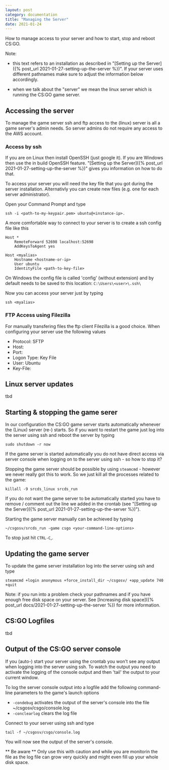 ```yaml
---
layout: post
category: documentation
title: "Managing the Server"
date: 2021-01-24
---
```


How to manage access to your server and how to start, stop and reboot CS:GO.

Note: 

* this text refers to an installation as described in "[Setting up the Server]({% post_url 2021-01-27-setting-up-the-server %})". If your server uses different pathnames make sure to adjust the information below accordingly.

 * when we talk about the "server" we mean the linux server which is running the CS:GO game server. 


## Accessing the server ##

To manage the game server ssh and ftp access to the (linux) server is all a game server's admin needs. So server admins do not require any access to the AWS account.

### Access by ssh ###

If you are on Linux then install OpenSSH (just google it). If you are Windows then use the in build OpenSSH feature. "[Setting up the Server]({% post_url 2021-01-27-setting-up-the-server %})" gives you information on how to do that.

To access your server you will need the key file that you got during the server installation. Alternativly you can create new files (e.g. one for each server administrator).

Open your Command Prompt and type 

    ssh -i <path-to-my-keypair.pem> ubuntu@<instance-ip>.

A more comfortable way to connect to your server is to create a ssh config file like this

    Host *
        RemoteForward 52698 localhost:52698
        AddKeysToAgent yes
        
    Host <myalias>
        Hostname <hostname-or-ip>
        User ubuntu
        IdentityFile <path-to-key-file>

On Windows the config file is called 'config' (without extension) and by default needs to be saved to this location:  `C:\Users\<user>\.ssh\`

Now you can access your server just by typing

    ssh <myalias>

### FTP Access using  Filezilla ###

For manually transfering files the ftp client Filezilla is a good choice. When configuring your server use the following values

* Protocol: SFTP
* Host: <your-server-ip>
* Port: 
* Logon Type: Key File
* User: Ubuntu
* Key-File: <path-to-key-file>


## Linux server updates ##

tbd


## Starting & stopping the game serer ##

In our configuration the CS:GO game server starts automatically whenever the (Linux) server (re-) starts. So if you want to restart the game just log into the server using ssh and reboot the server by typing 

    sudo shutdown -r now

If the game server is started automatically you do not have direct access via server console when  logging on to the server using ssh - so how to stop it?

Stopping the game server should be possible by using `steamcmd` - however we never really got this to work. So we just kill all the processes related to the game: 

    killall -9 srcds_linux srcds_run 

If you do not want the game server to be automatically started you have to remove / comment out the line we added in the crontab (see "[Setting up the Server]({% post_url 2021-01-27-setting-up-the-server %})").

Starting the game server manually can be achieved by typing

    ~/csgosv/srcds_run -game csgo <your-command-line-options>
 
To stop just hit `CTRL-C`,.


## Updating the game server ##

To update the game server installation log into the server using ssh and type

    steamcmd +login anonymous +force_install_dir ~/csgosv/ +app_update 740 +quit

Note: if you run into a problem check your pathnames and if you have enough free disk space on your server. See [Increasing disk space]({% post_url docs/2021-01-27-setting-up-the-server %}) for more information.

## CS:GO Logfiles ##

tbd

## Output of the CS:GO server console ##

If you (auto-) start your server using the crontab you won't see any output when logging into the server using ssh. To watch the output you need to activate the logging of the console output and then 'tail' the output to your current window.

To log the server console output into a logfile add the following command-line parameters to the game's launch options 

* `-condebug` activates the output of the server's console into the file ~/csgosv/csgo/console.log 
* `-conclearlog` clears the log file

Connect to your server using ssh and type

    tail -f ~/csgosv/csgo/console.log

You will now see the output of the server's console.

** Be aware ** Only use this with caution and while you are monitorin the file as the log file can grow very quickly and might even fill up your whole disk space.




